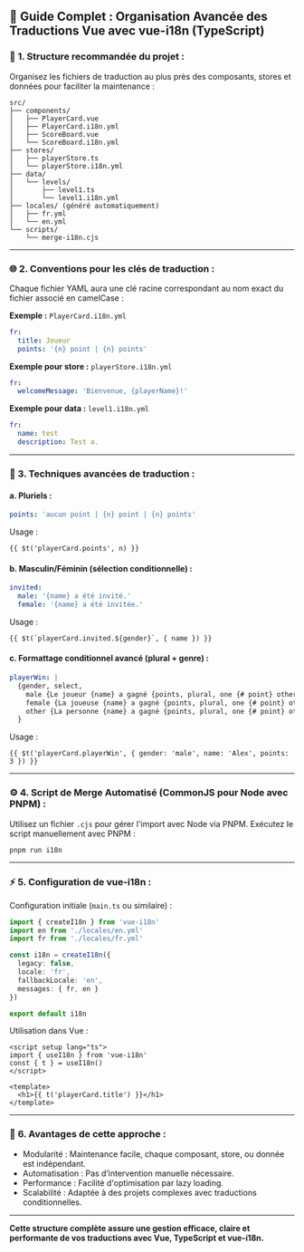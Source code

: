 ## 📌 **Guide Complet : Organisation Avancée des Traductions Vue avec vue-i18n (TypeScript)**

### 📂 **1. Structure recommandée du projet :**

Organisez les fichiers de traduction au plus près des composants, stores et données pour faciliter la maintenance :

```
src/
├── components/
│   ├── PlayerCard.vue
│   ├── PlayerCard.i18n.yml
│   ├── ScoreBoard.vue
│   └── ScoreBoard.i18n.yml
├── stores/
│   ├── playerStore.ts
│   └── playerStore.i18n.yml
├── data/
│   └── levels/
│       ├── level1.ts
│       └── level1.i18n.yml
├── locales/ (généré automatiquement)
│   ├── fr.yml
│   └── en.yml
└── scripts/
    └── merge-i18n.cjs
```

---

### 🌐 **2. Conventions pour les clés de traduction :**

Chaque fichier YAML aura une clé racine correspondant au nom exact du fichier associé en camelCase :

**Exemple :** `PlayerCard.i18n.yml`

```yaml
fr:
  title: Joueur
  points: '{n} point | {n} points'
```

**Exemple pour store :** `playerStore.i18n.yml`

```yaml
fr:
  welcomeMessage: 'Bienvenue, {playerName}!'
```

**Exemple pour data :** `level1.i18n.yml`

```yaml
fr:
  name: test
  description: Test a.
```

---

### 🚩 **3. Techniques avancées de traduction :**

#### a. Pluriels :

```yaml
points: 'aucun point | {n} point | {n} points'
```

Usage :

```vue
{{ $t('playerCard.points', n) }}
```

#### b. Masculin/Féminin (sélection conditionnelle) :

```yaml
invited:
  male: '{name} a été invité.'
  female: '{name} a été invitée.'
```

Usage :

```vue
{{ $t(`playerCard.invited.${gender}`, { name }) }}
```

#### c. Formattage conditionnel avancé (plural + genre) :

```yaml
playerWin: |
  {gender, select,
    male {Le joueur {name} a gagné {points, plural, one {# point} other {# points}}.}
    female {La joueuse {name} a gagné {points, plural, one {# point} other {# points}}.}
    other {La personne {name} a gagné {points, plural, one {# point} other {# points}}.}
  }
```

Usage :

```vue
{{ $t('playerCard.playerWin', { gender: 'male', name: 'Alex', points: 3 }) }}
```

---

### ⚙️ **4. Script de Merge Automatisé (CommonJS pour Node avec PNPM) :**

Utilisez un fichier `.cjs` pour gérer l'import avec Node via PNPM.
Exécutez le script manuellement avec PNPM :

```sh
pnpm run i18n
```

---

### ⚡ **5. Configuration de vue-i18n :**

Configuration initiale (`main.ts` ou similaire) :

```typescript
import { createI18n } from 'vue-i18n'
import en from './locales/en.yml'
import fr from './locales/fr.yml'

const i18n = createI18n({
  legacy: false,
  locale: 'fr',
  fallbackLocale: 'en',
  messages: { fr, en }
})

export default i18n
```

Utilisation dans Vue :

```vue
<script setup lang="ts">
import { useI18n } from 'vue-i18n'
const { t } = useI18n()
</script>

<template>
  <h1>{{ t('playerCard.title') }}</h1>
</template>
```

---

### 📖 **6. Avantages de cette approche :**

- Modularité : Maintenance facile, chaque composant, store, ou donnée est indépendant.
- Automatisation : Pas d’intervention manuelle nécessaire.
- Performance : Facilité d'optimisation par lazy loading.
- Scalabilité : Adaptée à des projets complexes avec traductions conditionnelles.

---

**Cette structure complète assure une gestion efficace, claire et performante de vos traductions avec Vue, TypeScript et vue-i18n.**
